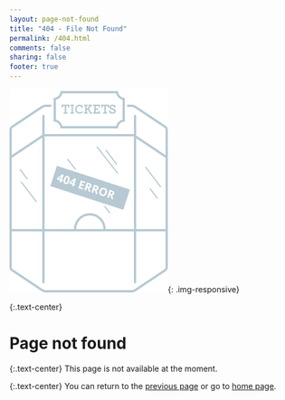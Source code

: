 ```yaml
---
layout: page-not-found
title: "404 - File Not Found"
permalink: /404.html
comments: false
sharing: false
footer: true
---
```


![Ticket box](/assets/img/ticket-box-404-img.svg){: .img-responsive}

{:.text-center}
# Page not found

{:.text-center}
This page is not available at the moment.

{:.text-center}
You can return to the [previous page](javascript:history.go(-1)) or go to [home page]({{site.production_url}}). 

